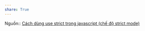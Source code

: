```yaml
---
share: True
---
```

Nguồn:: [Cách dùng use strict trong javascript (chế độ strict mode)](https://freetuts.net/use-strict-trong-javascript-407.html)